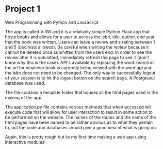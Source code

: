 # Project 1

Web Programming with Python and JavaScript

The app is called Vi3W and it is a relatively simple Python Flask app that hosts books and allows for a user to
access the isbn, title, author, and year that the book was written. Users can leave a review and a rating between
1 and 5 (decimals allowed). Be careful when writing the review because it cannot be deleted once submitted from the users end.
In order to see the review after it is submitted, immediately refresh the page to see it
(don't know why this is the case). API's available by replacing the word search in the url for whatever book is currently being viewed
with the word api and the isbn does not need to be changed. The only way to successfully logout of your session is to hit the logout
button on the search page. A Postgresql database was used.

The file contains a template folder that houses all the html pages used in the making of the app.

The application.py file contains various methods that when accessed will execute code that will allow for
user interaction to result in some action to be performed on the website. The names of the routes and the name of the
html pages have been named to be rather obvious as to what they pertain to, but the code and databases should give a good idea of what is going on.

Again, this is pretty rough but its my first time making a web app using interactive modules!


